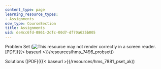 ```yaml
---
content_type: page
learning_resource_types:
- Assignments
ocw_type: CourseSection
title: Assignments
uid: de4cc6fd-0861-2dfc-00d7-df70a625b005
---
```


Problem Set (![This resource may not render correctly in a screen reader.](/images/inacessible.gif)[PDF]({{< baseurl >}}/resources/hms_7496_probset))

Solutions ([PDF]({{< baseurl >}}/resources/hms_7881_pset_ak))